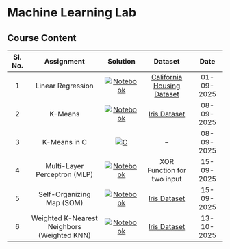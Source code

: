 # Machine Learning Lab

## Course Content

| Sl. No. |                 Assignment                  |          Solution           |              Dataset               |    Date    |
| :-----: | :-----------------------------------------: | :-------------------------: | :--------------------------------: | :--------: |
|    1    |              Linear Regression              |  [![Notebook][def1]][def2]  | [California Housing Dataset][def3] | 01-09-2025 |
|    2    |                   K-Means                   |  [![Notebook][def4]][def5]  |        [Iris Dataset][def6]        | 08-09-2025 |
|    3    |                K-Means in C                 |    [![C][def13]][def14]     |                $-$                 | 08-09-2025 |
|    4    |        Multi-Layer Perceptron (MLP)         |  [![Notebook][def7]][def8]  |     XOR Function for two input     | 15-09-2025 |
|    5    |          Self-Organizing Map (SOM)          | [![Notebook][def9]][def10]  |        [Iris Dataset][def6]        | 15-09-2025 |
|    6    | Weighted K-Nearest Neighbors (Weighted KNN) | [![Notebook][def11]][def12] |        [Iris Dataset][def6]        | 13-10-2025 |

[def1]: https://img.shields.io/badge/Notebook-linear_regression.ipynb-%23F37626?logo=jupyter&logoColor=%23F37626
[def2]: ./linear_regression.ipynb
[def3]: https://scikit-learn.org/stable/modules/generated/sklearn.datasets.fetch_california_housing.html
[def4]: https://img.shields.io/badge/Notebook-kmeans.ipynb-%23F37626?logo=jupyter&logoColor=%23F37626
[def5]: ./kmeans.ipynb
[def6]: https://scikit-learn.org/stable/modules/generated/sklearn.datasets.load_iris.html
[def7]: https://img.shields.io/badge/Notebook-mlp.ipynb-%23F37626?logo=jupyter&logoColor=%23F37626
[def8]: ./mlp.ipynb
[def9]: https://img.shields.io/badge/Notebook-som.ipynb-%23F37626?logo=jupyter&logoColor=%23F37626
[def10]: ./som.ipynb
[def11]: https://img.shields.io/badge/Notebook-weightrd_knn.ipynb-%23F37626?logo=jupyter&logoColor=%23F37626
[def12]: ./knn.ipynb
[def13]: https://img.shields.io/badge/kmeans.c-%23A8B9CC?style=flat&logo=c&logoColor=black
[def14]: ./kmeans.c
